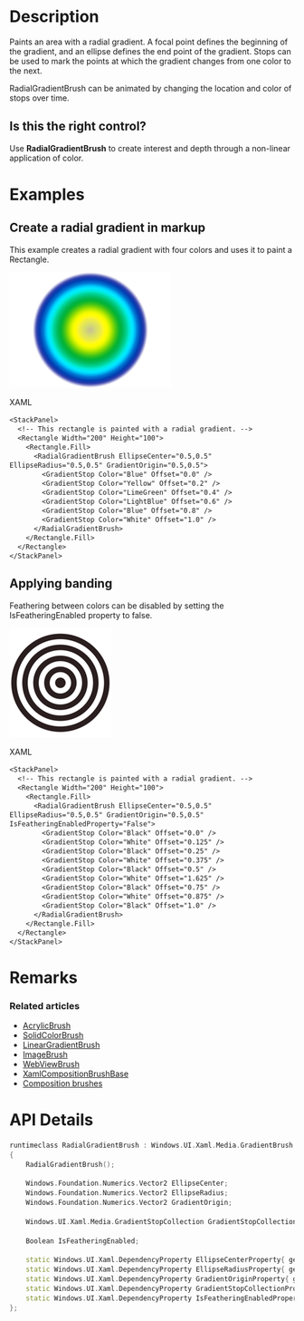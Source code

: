 <!-- The purpose of this spec is to describe a new feature and
its APIs that make up a new feature in WinUI. -->

<!-- There are two audiences for the spec. The first are people
that want to evaluate and give feedback on the API, as part of
the submission process.  When it's complete
it will be incorporated into the public documentation at
docs.microsoft.com (http://docs.microsoft.com/uwp/toolkits/winui/).
Hopefully we'll be able to copy it mostly verbatim.
So the second audience is everyone that reads there to learn how
and why to use this API. -->

<!-- # Background -->
<!-- Use this section to provide background context for the new API(s) 
in this spec. -->

<!-- This section and the appendix are the only sections that likely
do not get copied to docs.microsoft.com; they're just an aid to reading this spec. -->

<!-- If you're modifying an existing API, included a link here to the
existing page(s) -->

<!-- For example, this section is a place to explain why you're adding this API rather than
modifying an existing API. -->

<!-- For example, this is a place to provide a brief explanation of some dependent
area, just explanation enough to understand this new API, rather than telling
the reader "go read 100 pages of background information posted at ...". -->


# Description
<!-- Use this section to provide a brief description of the feature.
For an example, see the introduction to the PasswordBox control 
(http://docs.microsoft.com/windows/uwp/design/controls-and-patterns/password-box). -->

Paints an area with a radial gradient. A focal point defines the beginning of the gradient, and an ellipse defines the end point of the gradient. Stops can be used to mark the points at which the gradient changes from one color to the next. 

RadialGradientBrush can be animated by changing the location and color of stops over time. 

## Is this the right control? 

Use **RadialGradientBrush** to create interest and depth through a non-linear application of color.

# Examples
<!-- Use this section to explain the features of the API, showing
example code with each description. The general format is: 
  feature explanation,
  example code
  feature explanation,
  example code
  etc.-->
  
<!-- Code samples should be in C# and/or C++/WinRT -->

<!-- As an example of this section, see the Examples section for the PasswordBox control 
(https://docs.microsoft.com/windows/uwp/design/controls-and-patterns/password-box#examples). -->

## Create a radial gradient in markup

This example creates a radial gradient with four colors and uses it to paint a Rectangle.

![A picture showing a circle that's fill softly changes from blue in the center to yellow, then lime green, to light blue, to blue, to white.](images/ColorRadialGradientBrush.png)

XAML
```XAML
<StackPanel>
  <!-- This rectangle is painted with a radial gradient. -->
  <Rectangle Width="200" Height="100">
    <Rectangle.Fill>
      <RadialGradientBrush EllipseCenter="0.5,0.5" EllipseRadius="0.5,0.5" GradientOrigin="0.5,0.5">
        <GradientStop Color="Blue" Offset="0.0" />
        <GradientStop Color="Yellow" Offset="0.2" />
        <GradientStop Color="LimeGreen" Offset="0.4" />
        <GradientStop Color="LightBlue" Offset="0.6" />
        <GradientStop Color="Blue" Offset="0.8" />
        <GradientStop Color="White" Offset="1.0" />
      </RadialGradientBrush>
    </Rectangle.Fill>
  </Rectangle>
</StackPanel>
```
## Applying banding 

Feathering between colors can be disabled by setting the IsFeatheringEnabled property to false.   

![A picture showing a circle that's fill sharply alternates between black and white.](images/MonochromeRadialGradientBrush.png)

XAML
```XAML
<StackPanel>
  <!-- This rectangle is painted with a radial gradient. -->
  <Rectangle Width="200" Height="100">
    <Rectangle.Fill>
      <RadialGradientBrush EllipseCenter="0.5,0.5" EllipseRadius="0.5,0.5" GradientOrigin="0.5,0.5" IsFeatheringEnabledProperty="False">
        <GradientStop Color="Black" Offset="0.0" />
        <GradientStop Color="White" Offset="0.125" />
        <GradientStop Color="Black" Offset="0.25" />
        <GradientStop Color="White" Offset="0.375" />
        <GradientStop Color="Black" Offset="0.5" />
        <GradientStop Color="White" Offset="1.625" />
        <GradientStop Color="Black" Offset="0.75" />
        <GradientStop Color="White" Offset="0.875" />
        <GradientStop Color="Black" Offset="1.0" />
      </RadialGradientBrush>
    </Rectangle.Fill>
  </Rectangle>
</StackPanel>
```

# Remarks
<!-- Explanation and guidance that doesn't fit into the Examples section. -->

<!-- APIs should only throw exceptions in exceptional conditions; basically,
only when there's a bug in the caller, such as argument exception.  But if for some
reason it's necessary for a caller to catch an exception from an API, call that
out with an explanation either here or in the Examples -->

### Related articles 

* [AcrylicBrush](https://docs.microsoft.com/en-us/uwp/api/windows.ui.xaml.media.acrylicbrush)
* [SolidColorBrush](https://docs.microsoft.com/en-us/uwp/api/Windows.UI.Xaml.Media.SolidColorBrush)
* [LinearGradientBrush](https://docs.microsoft.com/en-us/uwp/api/Windows.UI.Xaml.Media.LinearGradientBrush)
* [ImageBrush](https://docs.microsoft.com/en-us/uwp/api/Windows.UI.Xaml.Media.ImageBrush)
* [WebViewBrush](https://docs.microsoft.com/en-us/uwp/api/Windows.UI.Xaml.Controls.WebViewBrush)
* [XamlCompositionBrushBase](https://docs.microsoft.com/en-us/uwp/api/windows.ui.xaml.media.xamlcompositionbrushbase)
* [Composition brushes](https://docs.microsoft.com/en-us/windows/uwp/composition/composition-brushes)

<!-- ## Recommendations -->

<!-- # API Notes -->
<!-- Option 1: Give a one or two line description of each API (type
and member), or at least the ones that aren't obvious
from their name.  These descriptions are what show up
in IntelliSense. For properties, specify the default value of the property if it
isn't the type's default (for example an int-typed property that doesn't default to zero.) -->

<!-- Option 2: Put these descriptions in the below API Details section,
with a "///" comment above the member or type. -->

# API Details
<!-- The exact API, in MIDL3 format (https://docs.microsoft.com/en-us/uwp/midl-3/) -->

```C++
runtimeclass RadialGradientBrush : Windows.UI.Xaml.Media.GradientBrush
{
    RadialGradientBrush();

    Windows.Foundation.Numerics.Vector2 EllipseCenter; 
    Windows.Foundation.Numerics.Vector2 EllipseRadius; 
    Windows.Foundation.Numerics.Vector2 GradientOrigin; 

    Windows.UI.Xaml.Media.GradientStopCollection GradientStopCollection

    Boolean IsFeatheringEnabled;

    static Windows.UI.Xaml.DependencyProperty EllipseCenterProperty{ get; };
    static Windows.UI.Xaml.DependencyProperty EllipseRadiusProperty{ get; };
    static Windows.UI.Xaml.DependencyProperty GradientOriginProperty{ get; };
    static Windows.UI.Xaml.DependencyProperty GradientStopCollectionProperty{ get; };
    static Windows.UI.Xaml.DependencyProperty IsFeatheringEnabledProperty{ get; };
};
```

<!-- # Appendix -->
<!-- Anything else that you want to write down for posterity, but 
that isn't necessary to understand the purpose and usage of the API.
For example, implementation details. -->
